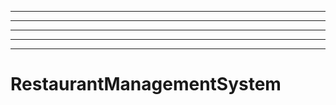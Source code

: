 -------
----------------------------------------------------------------------------------------------------
----------------------------------------------------------------------------------------------------
----------------------------------------------------------------------------------------------------
----------------------------------------------------------------------------------------------------
# RestaurantManagementSystem
